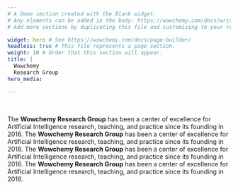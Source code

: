 ```yaml
---
# A Demo section created with the Blank widget.
# Any elements can be added in the body: https://wowchemy.com/docs/writing-markdown-latex/
# Add more sections by duplicating this file and customizing to your requirements.

widget: hero # See https://wowchemy.com/docs/page-builder/
headless: true # This file represents a page section.
weight: 10 # Order that this section will appear.
title: |
  Wowchemy  
  Research Group
hero_media: 

---
```


<br>

The **Wowchemy Research Group** has been a center of excellence for Artificial Intelligence research, teaching, and practice since its founding in 2016.
The **Wowchemy Research Group** has been a center of excellence for Artificial Intelligence research, teaching, and practice since its founding in 2016.
The **Wowchemy Research Group** has been a center of excellence for Artificial Intelligence research, teaching, and practice since its founding in 2016.
The **Wowchemy Research Group** has been a center of excellence for Artificial Intelligence research, teaching, and practice since its founding in 2016.
